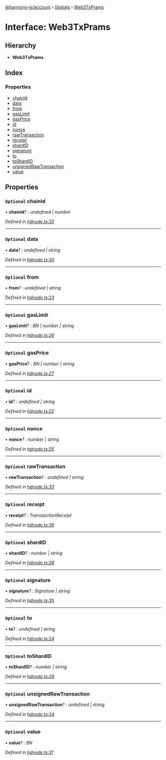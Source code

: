 [@harmony-js/account](../README.md) › [Globals](../globals.md) › [Web3TxPrams](web3txprams.md)

# Interface: Web3TxPrams

## Hierarchy

* **Web3TxPrams**

## Index

### Properties

* [chainId](web3txprams.md#optional-chainid)
* [data](web3txprams.md#optional-data)
* [from](web3txprams.md#optional-from)
* [gasLimit](web3txprams.md#optional-gaslimit)
* [gasPrice](web3txprams.md#optional-gasprice)
* [id](web3txprams.md#optional-id)
* [nonce](web3txprams.md#optional-nonce)
* [rawTransaction](web3txprams.md#optional-rawtransaction)
* [receipt](web3txprams.md#optional-receipt)
* [shardID](web3txprams.md#optional-shardid)
* [signature](web3txprams.md#optional-signature)
* [to](web3txprams.md#optional-to)
* [toShardID](web3txprams.md#optional-toshardid)
* [unsignedRawTransaction](web3txprams.md#optional-unsignedrawtransaction)
* [value](web3txprams.md#optional-value)

## Properties

### `Optional` chainId

• **chainId**? : *undefined | number*

*Defined in [hdnode.ts:32](https://github.com/FireStack-Lab/Harmony-sdk-core/blob/ffbbffb/packages/harmony-account/src/hdnode.ts#L32)*

___

### `Optional` data

• **data**? : *undefined | string*

*Defined in [hdnode.ts:30](https://github.com/FireStack-Lab/Harmony-sdk-core/blob/ffbbffb/packages/harmony-account/src/hdnode.ts#L30)*

___

### `Optional` from

• **from**? : *undefined | string*

*Defined in [hdnode.ts:23](https://github.com/FireStack-Lab/Harmony-sdk-core/blob/ffbbffb/packages/harmony-account/src/hdnode.ts#L23)*

___

### `Optional` gasLimit

• **gasLimit**? : *BN | number | string*

*Defined in [hdnode.ts:26](https://github.com/FireStack-Lab/Harmony-sdk-core/blob/ffbbffb/packages/harmony-account/src/hdnode.ts#L26)*

___

### `Optional` gasPrice

• **gasPrice**? : *BN | number | string*

*Defined in [hdnode.ts:27](https://github.com/FireStack-Lab/Harmony-sdk-core/blob/ffbbffb/packages/harmony-account/src/hdnode.ts#L27)*

___

### `Optional` id

• **id**? : *undefined | string*

*Defined in [hdnode.ts:22](https://github.com/FireStack-Lab/Harmony-sdk-core/blob/ffbbffb/packages/harmony-account/src/hdnode.ts#L22)*

___

### `Optional` nonce

• **nonce**? : *number | string*

*Defined in [hdnode.ts:25](https://github.com/FireStack-Lab/Harmony-sdk-core/blob/ffbbffb/packages/harmony-account/src/hdnode.ts#L25)*

___

### `Optional` rawTransaction

• **rawTransaction**? : *undefined | string*

*Defined in [hdnode.ts:33](https://github.com/FireStack-Lab/Harmony-sdk-core/blob/ffbbffb/packages/harmony-account/src/hdnode.ts#L33)*

___

### `Optional` receipt

• **receipt**? : *TransasctionReceipt*

*Defined in [hdnode.ts:36](https://github.com/FireStack-Lab/Harmony-sdk-core/blob/ffbbffb/packages/harmony-account/src/hdnode.ts#L36)*

___

### `Optional` shardID

• **shardID**? : *number | string*

*Defined in [hdnode.ts:28](https://github.com/FireStack-Lab/Harmony-sdk-core/blob/ffbbffb/packages/harmony-account/src/hdnode.ts#L28)*

___

### `Optional` signature

• **signature**? : *Signature | string*

*Defined in [hdnode.ts:35](https://github.com/FireStack-Lab/Harmony-sdk-core/blob/ffbbffb/packages/harmony-account/src/hdnode.ts#L35)*

___

### `Optional` to

• **to**? : *undefined | string*

*Defined in [hdnode.ts:24](https://github.com/FireStack-Lab/Harmony-sdk-core/blob/ffbbffb/packages/harmony-account/src/hdnode.ts#L24)*

___

### `Optional` toShardID

• **toShardID**? : *number | string*

*Defined in [hdnode.ts:29](https://github.com/FireStack-Lab/Harmony-sdk-core/blob/ffbbffb/packages/harmony-account/src/hdnode.ts#L29)*

___

### `Optional` unsignedRawTransaction

• **unsignedRawTransaction**? : *undefined | string*

*Defined in [hdnode.ts:34](https://github.com/FireStack-Lab/Harmony-sdk-core/blob/ffbbffb/packages/harmony-account/src/hdnode.ts#L34)*

___

### `Optional` value

• **value**? : *BN*

*Defined in [hdnode.ts:31](https://github.com/FireStack-Lab/Harmony-sdk-core/blob/ffbbffb/packages/harmony-account/src/hdnode.ts#L31)*
